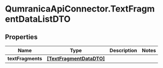 # QumranicaApiConnector.TextFragmentDataListDTO

## Properties

Name | Type | Description | Notes
------------ | ------------- | ------------- | -------------
**textFragments** | [**[TextFragmentDataDTO]**](TextFragmentDataDTO.md) |  | 


